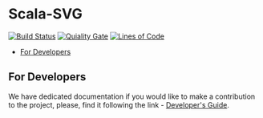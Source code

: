 <!-- omit in toc -->
# Scala-SVG
[![Build Status][travis-badge]][travis-link]
[![Quiality Gate][quality-gate-badge]][sonarcloud-dashboard]
[![Lines of Code][lines-of-code-badge]][sonarcloud-dashboard]

- [For Developers](#for-developers)

<!-- References -->
[travis-link]: https://travis-ci.org/octo-academy/scala-svg
[travis-badge]: https://travis-ci.org/octo-academy/scala-svg.svg?branch=master
[sonarcloud-dashboard]: https://sonarcloud.io/dashboard?id=octo-academy_scala-svg
[quality-gate-badge]: https://sonarcloud.io/api/project_badges/measure?project=octo-academy_scala-svg&metric=alert_status
[lines-of-code-badge]: https://sonarcloud.io/api/project_badges/measure?project=octo-academy_scala-svg&metric=ncloc
[dev-guide]: docs/dev-guide/README.md

## For Developers
We have dedicated documentation if you would like to make a contribution to the
project, please, find it following the link - [Developer's Guide][dev-guide].
